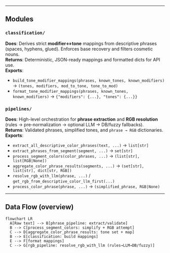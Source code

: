 
---

## Modules

### `classification/`
**Does**: Derives strict **modifier↔tone** mappings from descriptive phrases (spaces, hyphens, glued). Enforces base recovery and filters cosmetic nouns.  
**Returns**: Deterministic, JSON-ready mappings and formatted dicts for API use.  
**Exports**:
- `build_tone_modifier_mappings(phrases, known_tones, known_modifiers)` → `(tones, modifiers, mod_to_tone, tone_to_mod)`
- `format_tone_modifier_mappings(phrases, known_tones, known_modifiers)` → `{"modifiers": {...}, "tones": {...}}`

### `pipelines/`
**Does**: High-level orchestration for **phrase extraction** and **RGB resolution** (rules → pre-normalization → optional LLM → DB/fuzzy fallbacks).  
**Returns**: Validated phrases, simplified tones, and `phrase → RGB` dictionaries.  
**Exports**:
- `extract_all_descriptive_color_phrases(text, ...)` → `list[str]`
- `extract_phrases_from_segment(segment, ...)` → `set[str]`
- `process_segment_colors(color_phrases, ...)` → `(list[str], list[RGB|None])`
- `aggregate_color_phrase_results(segments, ...)` → `(set[str], list[str], dict[str, RGB])`
- `resolve_rgb_with_llm(phrase, ...)` / `get_rgb_from_descriptive_color_llm_first(...)`
- `process_color_phrase(phrase, ...)` → `(simplified_phrase, RGB|None)`

---

## Data Flow (overview)

```mermaid
flowchart LR
  A[Raw text] --> B[phrase_pipeline: extract/validate]
  B --> C[process_segment_colors: simplify + RGB attempt]
  C --> D[aggregate_color_phrase_results: tone set + map]
  B --> E[classification: build mappings]
  E --> F[format mappings]
  C --> G[rgb_pipeline: resolve_rgb_with_llm (rules→LLM→DB/fuzzy)]
